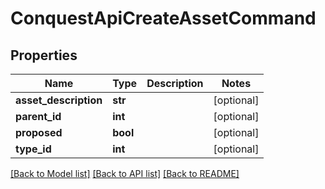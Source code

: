 # ConquestApiCreateAssetCommand

## Properties
Name | Type | Description | Notes
------------ | ------------- | ------------- | -------------
**asset_description** | **str** |  | [optional] 
**parent_id** | **int** |  | [optional] 
**proposed** | **bool** |  | [optional] 
**type_id** | **int** |  | [optional] 

[[Back to Model list]](../README.md#documentation-for-models) [[Back to API list]](../README.md#documentation-for-api-endpoints) [[Back to README]](../README.md)


